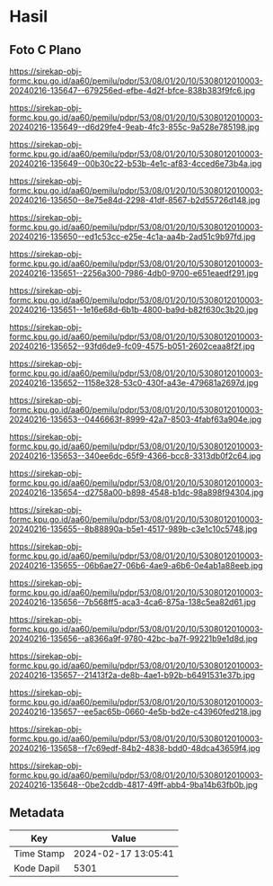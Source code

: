 # Hasil

## Foto C Plano

https://sirekap-obj-formc.kpu.go.id/aa60/pemilu/pdpr/53/08/01/20/10/5308012010003-20240216-135647--679256ed-efbe-4d2f-bfce-838b383f9fc6.jpg

https://sirekap-obj-formc.kpu.go.id/aa60/pemilu/pdpr/53/08/01/20/10/5308012010003-20240216-135649--d6d29fe4-9eab-4fc3-855c-9a528e785198.jpg

https://sirekap-obj-formc.kpu.go.id/aa60/pemilu/pdpr/53/08/01/20/10/5308012010003-20240216-135649--00b30c22-b53b-4e1c-af83-4cced6e73b4a.jpg

https://sirekap-obj-formc.kpu.go.id/aa60/pemilu/pdpr/53/08/01/20/10/5308012010003-20240216-135650--8e75e84d-2298-41df-8567-b2d55726d148.jpg

https://sirekap-obj-formc.kpu.go.id/aa60/pemilu/pdpr/53/08/01/20/10/5308012010003-20240216-135650--ed1c53cc-e25e-4c1a-aa4b-2ad51c9b97fd.jpg

https://sirekap-obj-formc.kpu.go.id/aa60/pemilu/pdpr/53/08/01/20/10/5308012010003-20240216-135651--2256a300-7986-4db0-9700-e651eaedf291.jpg

https://sirekap-obj-formc.kpu.go.id/aa60/pemilu/pdpr/53/08/01/20/10/5308012010003-20240216-135651--1e16e68d-6b1b-4800-ba9d-b82f630c3b20.jpg

https://sirekap-obj-formc.kpu.go.id/aa60/pemilu/pdpr/53/08/01/20/10/5308012010003-20240216-135652--93fd6de9-fc09-4575-b051-2602ceaa8f2f.jpg

https://sirekap-obj-formc.kpu.go.id/aa60/pemilu/pdpr/53/08/01/20/10/5308012010003-20240216-135652--1158e328-53c0-430f-a43e-479681a2697d.jpg

https://sirekap-obj-formc.kpu.go.id/aa60/pemilu/pdpr/53/08/01/20/10/5308012010003-20240216-135653--0446663f-8999-42a7-8503-4fabf63a904e.jpg

https://sirekap-obj-formc.kpu.go.id/aa60/pemilu/pdpr/53/08/01/20/10/5308012010003-20240216-135653--340ee6dc-65f9-4366-bcc8-3313db0f2c64.jpg

https://sirekap-obj-formc.kpu.go.id/aa60/pemilu/pdpr/53/08/01/20/10/5308012010003-20240216-135654--d2758a00-b898-4548-b1dc-98a898f94304.jpg

https://sirekap-obj-formc.kpu.go.id/aa60/pemilu/pdpr/53/08/01/20/10/5308012010003-20240216-135655--8b88890a-b5e1-4517-989b-c3e1c10c5748.jpg

https://sirekap-obj-formc.kpu.go.id/aa60/pemilu/pdpr/53/08/01/20/10/5308012010003-20240216-135655--06b6ae27-06b6-4ae9-a6b6-0e4ab1a88eeb.jpg

https://sirekap-obj-formc.kpu.go.id/aa60/pemilu/pdpr/53/08/01/20/10/5308012010003-20240216-135656--7b568ff5-aca3-4ca6-875a-138c5ea82d61.jpg

https://sirekap-obj-formc.kpu.go.id/aa60/pemilu/pdpr/53/08/01/20/10/5308012010003-20240216-135656--a8366a9f-9780-42bc-ba7f-99221b9e1d8d.jpg

https://sirekap-obj-formc.kpu.go.id/aa60/pemilu/pdpr/53/08/01/20/10/5308012010003-20240216-135657--21413f2a-de8b-4ae1-b92b-b6491531e37b.jpg

https://sirekap-obj-formc.kpu.go.id/aa60/pemilu/pdpr/53/08/01/20/10/5308012010003-20240216-135657--ee5ac65b-0660-4e5b-bd2e-c43960fed218.jpg

https://sirekap-obj-formc.kpu.go.id/aa60/pemilu/pdpr/53/08/01/20/10/5308012010003-20240216-135658--f7c69edf-84b2-4838-bdd0-48dca43659f4.jpg

https://sirekap-obj-formc.kpu.go.id/aa60/pemilu/pdpr/53/08/01/20/10/5308012010003-20240216-135648--0be2cddb-4817-49ff-abb4-9ba14b63fb0b.jpg


## Metadata

| Key        | Value               |
| ---------- | ------------------- |
| Time Stamp | 2024-02-17 13:05:41 |
| Kode Dapil | 5301                |



